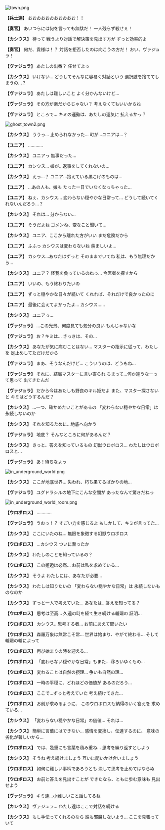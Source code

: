 
![town.png](../images/backgrounds/town.png)

**【兵士達】**
おおおおおおおおおおお！！

**【奏官】**
あいつらには何を言っても無駄だ！
一人残らず殺せぇ！

**【カシウス】**
待って
戦うより対話で解決策を見出す方が
ずっと効率的よ

**【奏官】**
何だ、貴様は！？
対話を拒否したのは向こうの方だ！
おい、ヴァジュラ！

**【ヴァジュラ】**
あたしの出番？
任せてよっ

**【カシウス】**
いけない…
どうしてそんなに容易く対話という
選択肢を捨ててしまうの…？

**【ヴァジュラ】**
あたしは難しいこと
よく分かんないけど…

**【ヴァジュラ】**
その方が楽だからじゃない？
考えなくてもいいからね

**【ヴァジュラ】**
ところで…
キミの運勢は、あたしの運気に
抗えるかっ？

![ghost_town2.png](../images/backgrounds/ghost_town2.png)

**【カシウス】**
ううっ…
止められなかった…
町が…ユニアは…？

**【ユニア】**
…………

**【カシウス】**
ユニアっ
無事だった…

**【ユニア】**
カシウス…
娘が…返事をしてくれないの…

**【カシウス】**
えっ…？
ユニア…抱えている黒こげのものは…

**【ユニア】**
…あの人も、娘も
たった一日でいなくなっちゃった…

**【ユニア】**
ねぇ、カシウス…
変わらない穏やかな日常って…
どうして続いてくれないんだろう…？

**【カシウス】**
それは…
分からない…

**【ユニア】**
そうだよね
ゴメンね、変なこと聞いて…

**【カシウス】**
ユニア、ここから離れた方がいい
まだ危険だから

**【ユニア】**
ふふっ
カシウスは変わらないね
羨ましいよ…

**【ユニア】**
カシウス…あなたはずっと
そのままでいてね
私は、もう無理だから…

**【カシウス】**
ユニア？
怪我を負っているのねっ…
今医者を探すから

**【ユニア】**
いいの、もう終わりたいの

**【ユニア】**
ずっと穏やかな日々が続いて
くれれば、それだけで良かったのに

**【ユニア】**
最後に会えてよかったよ…
カシウス……

**【カシウス】**
ユニアっ…

**【ヴァジュラ】**
…この光景、何度見ても気分の良い
もんじゃないな

**【ヴァジュラ】**
お？キミは…
さっきは、その…

**【カシウス】**
あなたが気に病むことはない…
マスターの指示に従って、わたしを
足止めしてただけだから

**【ヴァジュラ】**
まあ、そうなんだけど…
こういうのは、どうもね…

**【ヴァジュラ】**
それに、結局マスターに言い寄られ
ちまって…何か違うなーって思って
出てきたんだ

**【ヴァジュラ】**
だから今はあたしも野良のキル姫だよ
また、マスター探さないと
キミはどうするんだ？

**【カシウス】**
…一つ、確かめたいことがあるの
「変わらない穏やかな日常」は
永続しないのか

**【カシウス】**
それを知るために…地底へ向かう

**【ヴァジュラ】**
地底？
そんなところに何があるんだ？

**【カシウス】**
きっと、答えを知っているもの
幻獣ウロボロス…
わたしはウロボロスと…

**【ヴァジュラ】**
あ！待ちなよっ

![in_underground_world.png](../images/backgrounds/in_underground_world.png)

**【カシウス】**
ここが地底世界…
失われ、朽ち果てるばかりの地…

**【ヴァジュラ】**
ユグドラシルの地下にこんな空間が
あったなんて驚きだねっ

![in_underground_world_room.png](../images/backgrounds/in_underground_world_room.png)

**【ウロボロス】**
…………

**【ヴァジュラ】**
うおっ！？
すごい力を感じるよ
もしかして、キミが言ってた…

**【カシウス】**
ここにいたのね…
無限を象徴する幻獣ウロボロス

**【ウロボロス】**
…カシウス
ついに至ったか

**【カシウス】**
わたしのことを知っているの？

**【ウロボロス】**
この邂逅は必然…
お前は私を求めている…

**【カシウス】**
そうよ
わたしには、あなたが必要…

**【カシウス】**
わたしは知りたいの
「変わらない穏やかな日常」は
永続しないものなのか

**【カシウス】**
ずっと一人で考えていた…
あなたは…答えを知ってる？

**【ウロボロス】**
思考は至高…
久遠の時を経て生き続ける輪廻の
証明…

**【ウロボロス】**
カシウス…思考する者…
お前にあえて問いたい

**【ウロボロス】**
森羅万象は無常こそ常…
世界は始まり、やがて終わる…
そして輪廻の輪によって

**【ウロボロス】**
再び始まりの時を迎える…

**【ウロボロス】**
「変わらない穏やかな日常」もまた…
移ろいゆくもの…

**【ウロボロス】**
変わることは自然の摂理…
争いも自然の理…

**【ウロボロス】**
一時の平穏に、どれほどの価値が
あるのだろう…

**【ウロボロス】**
ここで…ずっと考えていた
考え続けてきた…

**【ウロボロス】**
お前が求めるように、
このウロボロスも納得のいく答えを
求めている…

**【カシウス】**
「変わらない穏やかな日常」の価値…
それは…

**【カシウス】**
簡単に言葉にはできない…
感情を変換し、伝達するのに、
意味の劣化が著しいから…

**【ウロボロス】**
では、幾重にも言葉を積み重ね…
思考を繰り返すとしよう

**【カシウス】**
そうね
考え続けましょう
互いに問いかけ合いましょう

**【ウロボロス】**
如何に難しい事柄であろうとも
決して思考を止めてはならぬ

**【ウロボロス】**
お前と答えを見出すことが
できたなら、ともに歩む意味も
見出せよう

**【ヴァジュラ】**
キミ達…小難しいこと話してるね

**【カシウス】**
ヴァジュラ…
わたし達はここで対話を続ける

**【カシウス】**
もし手伝ってくれるのなら
誰も邪魔しないよう…
ここを見張っていて